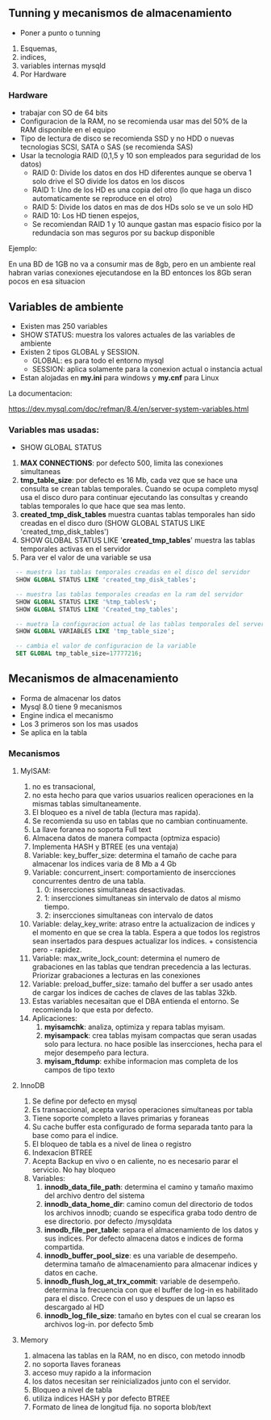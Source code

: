 ## Tunning y mecanismos de almacenamiento

- Poner a punto o tunning


1. Esquemas, 
2. indices, 
3. variables internas mysqld
4. Por Hardware

### Hardware

- trabajar con SO de 64 bits
- Configuracion de la RAM, no se recomienda usar mas del 50% de la RAM disponible en el equipo
- Tipo de lectura de disco se recomienda SSD y no HDD o nuevas tecnologias SCSI, SATA o SAS (se recomienda SAS)
- Usar la tecnologia RAID (0,1,5 y 10 son empleados para seguridad de los datos)
  - RAID 0: Divide los datos en dos HD diferentes aunque se oberva 1 solo drive el SO divide los datos en los discos
  - RAID 1: Uno de los HD es una copia del otro (lo que haga un disco automaticamente se reproduce en el otro)
  - RAID 5: Divide los datos en mas de dos HDs solo se ve un solo HD
  - RAID 10: Los HD tienen espejos, 
  - Se recomiendan RAID 1 y 10 aunque gastan mas espacio fisico por la redundacia son mas seguros por su backup disponible

Ejemplo:

En una BD de 1GB no va a consumir mas de 8gb, pero en un ambiente real habran varias conexiones ejecutandose en la BD entonces los 8Gb seran pocos en esa situacion

## Variables de ambiente

- Existen mas 250 variables
- SHOW STATUS: muestra los valores actuales de las variables de ambiente
- Existen 2 tipos GLOBAL y SESSION.
  - GLOBAL: es para todo el entorno mysql
  - SESSION: aplica solamente para la conexion actual o instancia actual
- Estan alojadas en **my.ini** para windows y **my.cnf** para Linux

La documentacion:

https://dev.mysql.com/doc/refman/8.4/en/server-system-variables.html

### Variables mas usadas:

- SHOW GLOBAL STATUS

1. **MAX CONNECTIONS**: por defecto 500, limita las conexiones simultaneas
2. **tmp_table_size**: por defecto es 16 Mb, cada vez que se hace una consulta se crean tablas temporales. Cuando se ocupa completo mysql usa el disco duro para continuar ejecutando las consultas y creando tablas temporales lo que hace que sea mas lento.
3. **created_tmp_disk_tables** muestra cuantas tablas temporales han sido creadas en el disco duro (SHOW GLOBAL STATUS LIKE 'created_tmp_disk_tables')
4. SHOW GLOBAL STATUS LIKE '**created_tmp_tables**' muestra las tablas temporales activas en el servidor
5. Para ver el valor de una variable se usa 

```sql
  -- muestra las tablas temporales creadas en el disco del servidor
  SHOW GLOBAL STATUS LIKE 'created_tmp_disk_tables';

  -- muestra las tablas temporales creadas en la ram del servidor
  SHOW GLOBAL STATUS LIKE '%tmp_tables%';
  SHOW GLOBAL STATUS LIKE 'Created_tmp_tables';

  -- muetra la configuracion actual de las tablas temporales del server 
  SHOW GLOBAL VARIABLES LIKE 'tmp_table_size';

  -- cambia el valor de configuracion de la variable
  SET GLOBAL tmp_table_size=17777216;
```

## Mecanismos de almacenamiento

- Forma de almacenar los datos
- Mysql 8.0 tiene 9 mecanismos
- Engine indica el mecanismo
- Los 3 primeros son los mas usados
- Se aplica en la tabla

### Mecanismos

1. MyISAM: 
   1. no es transacional, 
   2. no esta hecho para que varios usuarios realicen operaciones en la mismas tablas simultaneamente. 
   3. El bloqueo es a nivel de tabla (lectura mas rapida). 
   4. Se recomienda su uso en tablas que no cambian continuamente.
   5. La llave foranea no soporta Full text
   6. Almacena datos de manera compacta (optmiza espacio)
   7. Implementa HASH y BTREE (es una ventaja)
   8. Variable: key_buffer_size: determina el tamaño de cache para almacenar los indices varia de 8 Mb a 4 Gb
   9. Variable: concurrent_insert: comportamiento de insercciones concurrentes dentro de una tabla. 
      1.  0: insercciones simultaneas desactivadas. 
      2.  1: insercciones simultaneas sin intervalo de datos al mismo tiempo. 
      3.  2: insercciones simultaneas con intervalo de datos
   10. Variable: delay_key_write: atraso entre la actualizacion de indices y el momento en que se crea la tabla. Espera a que todos los registros sean insertados para despues actualizar los indices. + consistencia pero - rapidez.
   11. Variable: max_write_lock_count: determina el numero de grabaciones en las tablas que tendran precedencia a las lecturas. Priorizar grabaciones a lecturas en las conexiones
   12. Variable: preload_buffer_size: tamaño del buffer a ser usado antes de cargar los indices de caches de claves de las tablas 32kb. 
   13. Estas variables necesaitan que el DBA entienda el entorno. Se recomienda lo que esta por defecto.
   14. Aplicaciones:
       1.  **myisamchk**: analiza, optimiza y repara tablas myisam.
       2.  **myisampack**: crea tablas myisam compactas que seran usadas solo para lectura. no hace posible las insercciones, hecha para el mejor desempeño para lectura.
       3.  **myisam_ftdump**: exhibe informacion mas completa de los campos de tipo texto
   
2. InnoDB
   1. Se define por defecto en mysql
   2. Es transaccional, acepta varios operaciones simultaneas por tabla
   3. Tiene soporte completo a llaves primarias y foraneas
   4. Su cache buffer esta configurado de forma separada tanto para la base como para el indice.
   5. El bloqueo de tabla es a nivel de linea o registro
   6. Indexacion BTREE
   7. Acepta Backup en vivo o en caliente, no es necesario parar el servicio. No hay bloqueo
   8. Variables:
      1. **innodb_data_file_path**: determina el camino y tamaño maximo del archivo dentro del sistema
      2. **innodb_data_home_dir**: camino comun del directorio de todos los archivos innodb; cuando se especifica graba todo dentro de ese directorio. por defecto /mysqldata
      3. **innodb_file_per_table**: separa el almacenamiento de los datos y sus indices. Por defecto almacena datos e indices de forma compartida.
      4. **innodb_buffer_pool_size**: es una variable de desempeño. determina tamaño de almacenamiento para almacenar indices y datos en cache.
      5. **innodb_flush_log_at_trx_commit**: variable de desempeño.  determina la frecuencia con que el buffer de log-in es habilitado para el disco. Crece con el uso y despues de un lapso es descargado al HD
      6. **innodb_log_file_size**: tamaño en bytes con el cual se crearan los archivos log-in. por defecto 5mb

3. Memory
   1. almacena las tablas en la RAM, no en disco, con metodo innodb
   2. no soporta llaves foraneas
   3. acceso muy rapido a la informacion
   4. los datos necesitan ser reinicializados junto con el servidor.
   5. Bloqueo a nivel de tabla
   6. utiliza indices HASH y por defecto BTREE
   7. Formato de linea de longitud fija. no soporta blob/text
   

